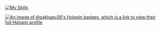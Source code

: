 [![My Skills](https://skillicons.dev/icons?i=nextjs,typescript,go,nestjs,bash,javascript,react,nodejs,mongodb,aws,gcp,git,redux,firebase,supabase,mui,jquery,docker,tailwind,linux,postman,express,py,vite,bootstrap,ruby&theme=light)](https://skillicons.dev)

[![An image of @zakhaev26's Holopin badges, which is a link to view their full Holopin profile](https://holopin.me/zakhaev26)](https://holopin.io/@zakhaev26)

